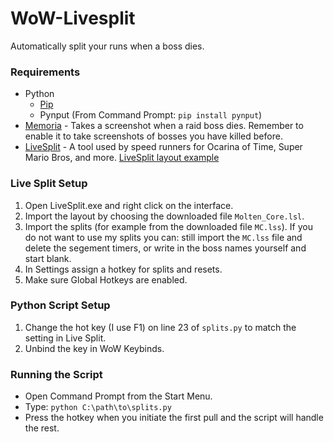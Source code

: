 # WoW-Livesplit
Automatically split your runs when a boss dies.

### Requirements
  * Python
    * [Pip](https://pip.pypa.io/en/stable/installing/)
    * Pynput (From Command Prompt: `pip install pynput`)
  * [Memoria](https://www.curseforge.com/wow/addons/memoria) - Takes a screenshot when a raid boss dies. Remember to enable it to take screenshots of bosses you have killed before. 
  * [LiveSplit](http://livesplit.org/) - A tool used by speed runners for Ocarina of Time, Super Mario Bros, and more.
    [LiveSplit layout example](https://imgur.com/dxKTVi9)

### Live Split Setup
  1. Open LiveSplit.exe and right click on the interface.
  2. Import the layout by choosing the downloaded file `Molten_Core.lsl`.
  3. Import the splits (for example from the downloaded file `MC.lss`). If you do not want to use my splits you can: still import the `MC.lss` file and delete the segement timers, or write in the boss names yourself and start blank. 
  5. In Settings assign a hotkey for splits and resets.
  6. Make sure Global Hotkeys are enabled.
  
### Python Script Setup
  1. Change the hot key (I use F1) on line 23 of `splits.py` to match the setting in Live Split.
  2. Unbind the key in WoW Keybinds.
  
### Running the Script
  * Open Command Prompt from the Start Menu.
  * Type: `python C:\path\to\splits.py`
  * Press the hotkey when you initiate the first pull and the script will handle the rest.
